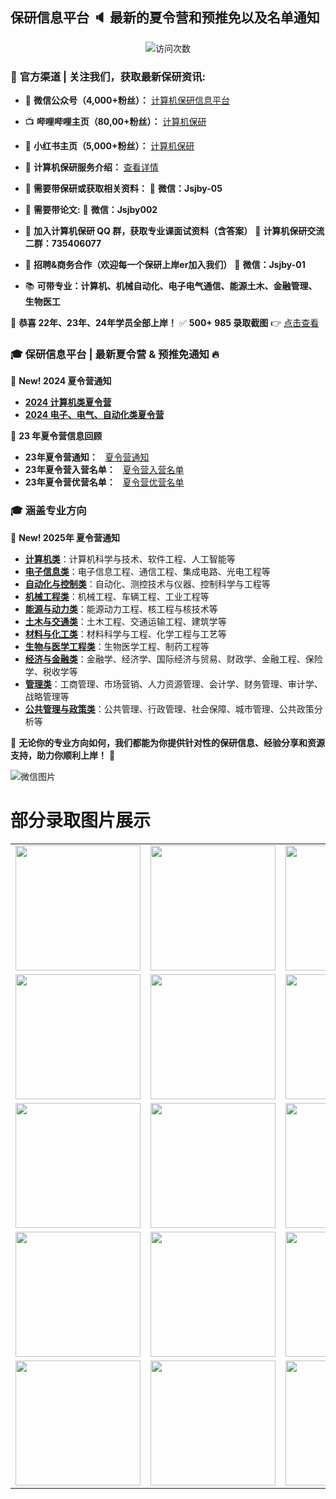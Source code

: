 ## 保研信息平台 :speaker: 最新的夏令营和预推免以及名单通知

<p align="center"> 
  <img src="https://profile-counter.glitch.me/jsjby/count.svg" alt ="访问次数" title ="访问次数"/>
</p>

### 📢 **官方渠道 | 关注我们，获取最新保研资讯:**  
- 📡 **微信公众号（4,000+粉丝）：** [计算机保研信息平台](https://mp.weixin.qq.com/s/EEEoK8YZXddrS9m9SOTwDQ)  
- 📺 **哔哩哔哩主页（80,00+粉丝）：** [计算机保研](https://space.bilibili.com/258646084?)  
- 📱 **小红书主页（5,000+粉丝）：** [计算机保研](https://www.xiaohongshu.com/user/profile/558ce88b874dfa0e75b5d7e5)  
- 📘 **计算机保研服务介绍：** [查看详情](https://github.com/jsjby/jsjby_2024/blob/main/计算机保研介绍最新版.pdf)  
- 📢 **需要带保研或获取相关资料：**  📩 **微信：Jsjby-05**  
- 📢 **需要带论文:**  📩 **微信：Jsjby002**  
- 📢 **加入计算机保研 QQ 群，获取专业课面试资料（含答案）**  📌 **计算机保研交流二群：735406077**
- 📢 **招聘&商务合作（欢迎每一个保研上岸er加入我们）** 📩 **微信：Jsjby-01**

- 📚 **可带专业：计算机、机械自动化、电子电气通信、能源土木、金融管理、生物医工**

🎉 **恭喜 22年、23年、24年学员全部上岸！**  ✅ **500+ 985 录取截图** 👉 [点击查看](https://mp.weixin.qq.com/s/jeCpdNB8pRGNWEeiWPE6Tw)  

### 🎓 **保研信息平台 | 最新夏令营 & 预推免通知** 🔥
📢 **New! 2024 夏令营通知**  
- **[2024 计算机类夏令营](https://github.com/jsjby/jsjby_2024)**  
- **[2024 电子、电气、自动化类夏令营](https://github.com/jsjby/-summer_camp_2024_ee)**
  
📢 **23 年夏令营信息回顾**  
- **23年夏令营通知：**  &nbsp; [夏令营通知](https://github.com/jsjby/jsjby_2023/tree/main) &nbsp;
- **23年夏令营入营名单：**  &nbsp; [夏令营入营名单](https://github.com/jsjby/jsjby23_ruying) &nbsp;
- **23年夏令营优营名单：**  &nbsp; [夏令营优营名单](https://github.com/jsjby/youying)

### :mortar_board: **涵盖专业方向**
📢 **New! 2025年 夏令营通知** 
- **[计算机类](https://github.com/jsjby/2025_jsj/blob/main/README.md)**：计算机科学与技术、软件工程、人工智能等  
- **[电子信息类](https://github.com/jsjby/2025_dzxx/tree/main)**：电子信息工程、通信工程、集成电路、光电工程等  
- **[自动化与控制类](https://github.com/jsjby/2025_zdhkz)**：自动化、测控技术与仪器、控制科学与工程等  
- **[机械工程类](https://github.com/jsjby/jxgc)**：机械工程、车辆工程、工业工程等  
- **[能源与动力类](https://github.com/jsjby/nydl)**：能源动力工程、核工程与核技术等  
- **[土木与交通类](https://github.com/jsjby/tmgc)**：土木工程、交通运输工程、建筑学等  
- **[材料与化工类](https://github.com/jsjby/clhg)**：材料科学与工程、化学工程与工艺等  
- **[生物与医学工程类](https://github.com/jsjby/swgc)**：生物医学工程、制药工程等  
- **[经济与金融类](https://github.com/jsjby/jjjr/blob/main/README.md)**：金融学、经济学、国际经济与贸易、财政学、金融工程、保险学、税收学等  
- **[管理类](https://github.com/jsjby/gll)**：工商管理、市场营销、人力资源管理、会计学、财务管理、审计学、战略管理等  
- **[公共管理与政策类](https://github.com/jsjby/gll)**：公共管理、行政管理、社会保障、城市管理、公共政策分析等  

🎯 **无论你的专业方向如何，我们都能为你提供针对性的保研信息、经验分享和资源支持，助力你顺利上岸！** 🚀

![微信图片](https://github.com/jsjby/jsjby/blob/main/logo.jpg?raw=true)




# 部分录取图片展示

<table>
  <tr>
    <td><img src="https://raw.githubusercontent.com/jsjby/jsjby.github.io/main/image/640%20(1).webp" width="200"></td>
    <td><img src="https://raw.githubusercontent.com/jsjby/jsjby.github.io/main/image/640%20(2).webp" width="200"></td>
    <td><img src="https://raw.githubusercontent.com/jsjby/jsjby.github.io/main/image/640%20(3).webp" width="200"></td>
    <td><img src="https://raw.githubusercontent.com/jsjby/jsjby.github.io/main/image/640%20(4).webp" width="200"></td>
    <td><img src="https://raw.githubusercontent.com/jsjby/jsjby.github.io/main/image/640%20(5).webp" width="200"></td>
  </tr>
  <tr>
    <td><img src="https://raw.githubusercontent.com/jsjby/jsjby.github.io/main/image/640%20(6).webp" width="200"></td>
    <td><img src="https://raw.githubusercontent.com/jsjby/jsjby.github.io/main/image/640%20(7).webp" width="200"></td>
    <td><img src="https://raw.githubusercontent.com/jsjby/jsjby.github.io/main/image/640%20(8).webp" width="200"></td>
    <td><img src="https://raw.githubusercontent.com/jsjby/jsjby.github.io/main/image/640%20(9).webp" width="200"></td>
    <td><img src="https://raw.githubusercontent.com/jsjby/jsjby.github.io/main/image/640%20(10).webp" width="200"></td>
  </tr>
  <tr>
    <td><img src="https://raw.githubusercontent.com/jsjby/jsjby.github.io/main/image/640%20(11).webp" width="200"></td>
    <td><img src="https://raw.githubusercontent.com/jsjby/jsjby.github.io/main/image/640%20(12).webp" width="200"></td>
    <td><img src="https://raw.githubusercontent.com/jsjby/jsjby.github.io/main/image/640%20(13).webp" width="200"></td>
    <td><img src="https://raw.githubusercontent.com/jsjby/jsjby.github.io/main/image/640%20(14).webp" width="200"></td>
    <td><img src="https://raw.githubusercontent.com/jsjby/jsjby.github.io/main/image/640%20(15).webp" width="200"></td>
  </tr>
  <tr>
    <td><img src="https://raw.githubusercontent.com/jsjby/jsjby.github.io/main/image/640%20(16).webp" width="200"></td>
    <td><img src="https://raw.githubusercontent.com/jsjby/jsjby.github.io/main/image/640%20(17).webp" width="200"></td>
    <td><img src="https://raw.githubusercontent.com/jsjby/jsjby.github.io/main/image/640%20(18).webp" width="200"></td>
    <td><img src="https://raw.githubusercontent.com/jsjby/jsjby.github.io/main/image/640%20(19).webp" width="200"></td>
    <td><img src="https://raw.githubusercontent.com/jsjby/jsjby.github.io/main/image/640%20(20).webp" width="200"></td>
  </tr>
  <tr>
    <td><img src="https://raw.githubusercontent.com/jsjby/jsjby.github.io/main/image/640%20(21).webp" width="200"></td>
    <td><img src="https://raw.githubusercontent.com/jsjby/jsjby.github.io/main/image/640%20(22).webp" width="200"></td>
    <td><img src="https://raw.githubusercontent.com/jsjby/jsjby.github.io/main/image/640%20(23).webp" width="200"></td>
    <td><img src="https://raw.githubusercontent.com/jsjby/jsjby.github.io/main/image/640%20(22).webp" width="200"></td>
    <td><img src="https://raw.githubusercontent.com/jsjby/jsjby.github.io/main/image/640%20(22).webp" width="200"></td>
  </tr>
</table>




